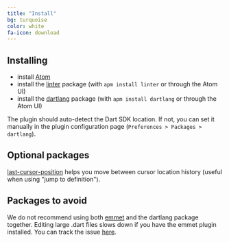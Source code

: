 ```yaml
---
title: "Install"
bg: turquoise
color: white
fa-icon: download
---
```


## Installing

- install [Atom](https://atom.io/)
- install the [linter](https://atom.io/packages/linter) package (with
  `apm install linter` or through the Atom UI)
- install the [dartlang](https://atom.io/packages/dartlang) package (with
  `apm install dartlang` or through the Atom UI)

The plugin should auto-detect the Dart SDK location. If not, you can set it
manually in the plugin configuration page (`Preferences > Packages > dartlang`).

## Optional packages

[last-cursor-position](https://atom.io/packages/last-cursor-position) helps you
  move between cursor location history (useful when using "jump to definition").

## Packages to avoid

We do not recommend using both [emmet](https://atom.io/packages/emmet) and the
dartlang package together. Editing large .dart files slows down if you have the
emmet plugin installed. You can track the issue
[here](https://github.com/emmetio/emmet-atom/issues/319).
